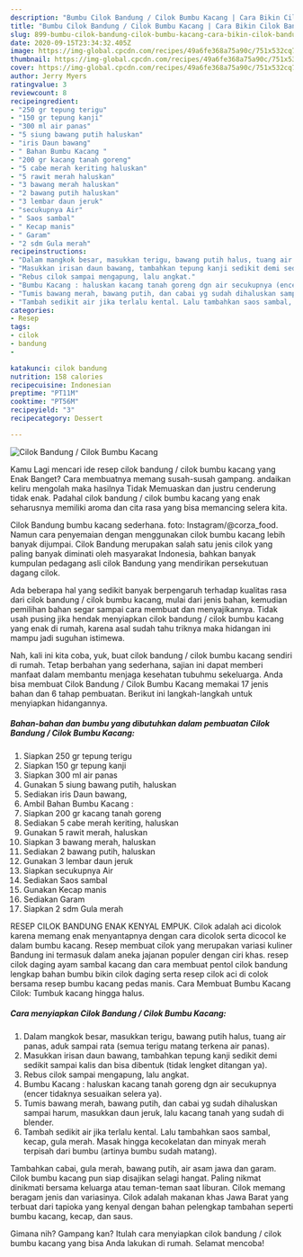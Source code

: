 ```yaml
---
description: "Bumbu Cilok Bandung / Cilok Bumbu Kacang | Cara Bikin Cilok Bandung / Cilok Bumbu Kacang Yang Bisa Manjain Lidah"
title: "Bumbu Cilok Bandung / Cilok Bumbu Kacang | Cara Bikin Cilok Bandung / Cilok Bumbu Kacang Yang Bisa Manjain Lidah"
slug: 899-bumbu-cilok-bandung-cilok-bumbu-kacang-cara-bikin-cilok-bandung-cilok-bumbu-kacang-yang-bisa-manjain-lidah
date: 2020-09-15T23:34:32.405Z
image: https://img-global.cpcdn.com/recipes/49a6fe368a75a90c/751x532cq70/cilok-bandung-cilok-bumbu-kacang-foto-resep-utama.jpg
thumbnail: https://img-global.cpcdn.com/recipes/49a6fe368a75a90c/751x532cq70/cilok-bandung-cilok-bumbu-kacang-foto-resep-utama.jpg
cover: https://img-global.cpcdn.com/recipes/49a6fe368a75a90c/751x532cq70/cilok-bandung-cilok-bumbu-kacang-foto-resep-utama.jpg
author: Jerry Myers
ratingvalue: 3
reviewcount: 8
recipeingredient:
- "250 gr tepung terigu"
- "150 gr tepung kanji"
- "300 ml air panas"
- "5 siung bawang putih haluskan"
- "iris Daun bawang"
- " Bahan Bumbu Kacang "
- "200 gr kacang tanah goreng"
- "5 cabe merah keriting haluskan"
- "5 rawit merah haluskan"
- "3 bawang merah haluskan"
- "2 bawang putih haluskan"
- "3 lembar daun jeruk"
- "secukupnya Air"
- " Saos sambal"
- " Kecap manis"
- " Garam"
- "2 sdm Gula merah"
recipeinstructions:
- "Dalam mangkok besar, masukkan terigu, bawang putih halus, tuang air panas, aduk sampai rata (semua terigu matang terkena air panas)."
- "Masukkan irisan daun bawang, tambahkan tepung kanji sedikit demi sedikit sampai kalis dan bisa dibentuk (tidak lengket ditangan ya)."
- "Rebus cilok sampai mengapung, lalu angkat."
- "Bumbu Kacang : haluskan kacang tanah goreng dgn air secukupnya (encer tidaknya sesuaikan selera ya)."
- "Tumis bawang merah, bawang putih, dan cabai yg sudah dihaluskan sampai harum, masukkan daun jeruk, lalu kacang tanah yang sudah di blender."
- "Tambah sedikit air jika terlalu kental. Lalu tambahkan saos sambal, kecap, gula merah. Masak hingga kecokelatan dan minyak merah terpisah dari bumbu (artinya bumbu sudah matang)."
categories:
- Resep
tags:
- cilok
- bandung
- 

katakunci: cilok bandung  
nutrition: 158 calories
recipecuisine: Indonesian
preptime: "PT11M"
cooktime: "PT56M"
recipeyield: "3"
recipecategory: Dessert

---
```



![Cilok Bandung / Cilok Bumbu Kacang](https://img-global.cpcdn.com/recipes/49a6fe368a75a90c/751x532cq70/cilok-bandung-cilok-bumbu-kacang-foto-resep-utama.jpg)

Kamu Lagi mencari ide resep cilok bandung / cilok bumbu kacang yang Enak Banget? Cara membuatnya memang susah-susah gampang. andaikan keliru mengolah maka hasilnya Tidak Memuaskan dan justru cenderung tidak enak. Padahal cilok bandung / cilok bumbu kacang yang enak seharusnya memiliki aroma dan cita rasa yang bisa memancing selera kita.

Cilok Bandung bumbu kacang sederhana. foto: Instagram/@corza_food. Namun cara penyemaian dengan menggunakan cilok bumbu kacang lebih banyak dijumpai. Cilok Bandung merupakan salah satu jenis cilok yang paling banyak diminati oleh masyarakat Indonesia, bahkan banyak kumpulan pedagang asli cilok Bandung yang mendirikan persekutuan dagang cilok.

Ada beberapa hal yang sedikit banyak berpengaruh terhadap kualitas rasa dari cilok bandung / cilok bumbu kacang, mulai dari jenis bahan, kemudian pemilihan bahan segar sampai cara membuat dan menyajikannya. Tidak usah pusing jika hendak menyiapkan cilok bandung / cilok bumbu kacang yang enak di rumah, karena asal sudah tahu triknya maka hidangan ini mampu jadi suguhan istimewa.


Nah, kali ini kita coba, yuk, buat cilok bandung / cilok bumbu kacang sendiri di rumah. Tetap berbahan yang sederhana, sajian ini dapat memberi manfaat dalam membantu menjaga kesehatan tubuhmu sekeluarga. Anda bisa membuat Cilok Bandung / Cilok Bumbu Kacang memakai 17 jenis bahan dan 6 tahap pembuatan. Berikut ini langkah-langkah untuk menyiapkan hidangannya.

<!--inarticleads1-->

##### Bahan-bahan dan bumbu yang dibutuhkan dalam pembuatan Cilok Bandung / Cilok Bumbu Kacang:

1. Siapkan 250 gr tepung terigu
1. Siapkan 150 gr tepung kanji
1. Siapkan 300 ml air panas
1. Gunakan 5 siung bawang putih, haluskan
1. Sediakan iris Daun bawang,
1. Ambil  Bahan Bumbu Kacang :
1. Siapkan 200 gr kacang tanah goreng
1. Sediakan 5 cabe merah keriting, haluskan
1. Gunakan 5 rawit merah, haluskan
1. Siapkan 3 bawang merah, haluskan
1. Sediakan 2 bawang putih, haluskan
1. Gunakan 3 lembar daun jeruk
1. Siapkan secukupnya Air
1. Sediakan  Saos sambal
1. Gunakan  Kecap manis
1. Sediakan  Garam
1. Siapkan 2 sdm Gula merah


RESEP CILOK BANDUNG ENAK KENYAL EMPUK. Cilok adalah aci dicolok karena memang enak menyantapnya dengan cara dicolok serta dicocol ke dalam bumbu kacang. Resep membuat cilok yang merupakan variasi kuliner Bandung ini termasuk dalam aneka jajanan populer dengan ciri khas. resep cilok daging ayam sambal kacang dan cara membuat pentol cilok bandung lengkap bahan bumbu bikin cilok daging serta resep cilok aci di colok bersama resep bumbu kacang pedas manis. Cara Membuat Bumbu Kacang Cilok: Tumbuk kacang hingga halus. 

<!--inarticleads2-->

##### Cara menyiapkan Cilok Bandung / Cilok Bumbu Kacang:

1. Dalam mangkok besar, masukkan terigu, bawang putih halus, tuang air panas, aduk sampai rata (semua terigu matang terkena air panas).
1. Masukkan irisan daun bawang, tambahkan tepung kanji sedikit demi sedikit sampai kalis dan bisa dibentuk (tidak lengket ditangan ya).
1. Rebus cilok sampai mengapung, lalu angkat.
1. Bumbu Kacang : haluskan kacang tanah goreng dgn air secukupnya (encer tidaknya sesuaikan selera ya).
1. Tumis bawang merah, bawang putih, dan cabai yg sudah dihaluskan sampai harum, masukkan daun jeruk, lalu kacang tanah yang sudah di blender.
1. Tambah sedikit air jika terlalu kental. Lalu tambahkan saos sambal, kecap, gula merah. Masak hingga kecokelatan dan minyak merah terpisah dari bumbu (artinya bumbu sudah matang).


Tambahkan cabai, gula merah, bawang putih, air asam jawa dan garam. Cilok bumbu kacang pun siap disajikan selagi hangat. Paling nikmat dinikmati bersama keluarga atau teman-teman saat liburan. Cilok memang beragam jenis dan variasinya. Cilok adalah makanan khas Jawa Barat yang terbuat dari tapioka yang kenyal dengan bahan pelengkap tambahan seperti bumbu kacang, kecap, dan saus. 

Gimana nih? Gampang kan? Itulah cara menyiapkan cilok bandung / cilok bumbu kacang yang bisa Anda lakukan di rumah. Selamat mencoba!
